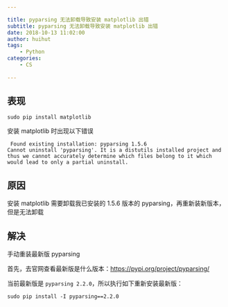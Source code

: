 ```yaml
---

title: pyparsing 无法卸载导致安装 matplotlib 出错
subtitle: pyparsing 无法卸载导致安装 matplotlib 出错
date: 2018-10-13 11:02:00
author: huihut
tags:
	- Python
categories: 
	- CS
	
---
```


## 表现

```
sudo pip install matplotlib
```

安装 matplotlib 时出现以下错误

```
 Found existing installation: pyparsing 1.5.6
Cannot uninstall 'pyparsing'. It is a distutils installed project and thus we cannot accurately determine which files belong to it which would lead to only a partial uninstall.
```

<!-- more -->

## 原因

安装 matplotlib 需要卸载我已安装的 1.5.6 版本的 pyparsing，再重新装新版本，但是无法卸载

## 解决

手动重装最新版 pyparsing

首先，去官网查看最新版是什么版本：<https://pypi.org/project/pyparsing/>

当前最新版是 `pyparsing 2.2.0`，所以执行如下重新安装最新版：

```
sudo pip install -I pyparsing==2.2.0
```